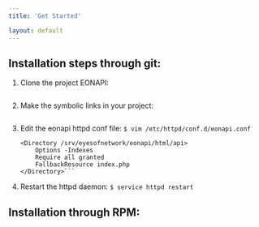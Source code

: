 ```yaml
---
title: 'Get Started'

layout: default
---
```


## Installation steps through git: 
1. Clone the project EONAPI:
```$ git clone https://github.com/eyesofnetworkcommunity/eonapi.git
```

2. Make the symbolic links in your project:
```$ ln -sf /srv/eyesofnetwork/eonapi-git/ /srv/eyesofnetwork/eonapi
```

3. Edit the eonapi httpd conf file:
```$ vim /etc/httpd/conf.d/eonapi.conf```

    ```Alias /eonapi "/srv/eyesofnetwork/eonapi/html/api"
    <Directory /srv/eyesofnetwork/eonapi/html/api>
        Options -Indexes
        Require all granted
        FallbackResource index.php
    </Directory>```

4. Restart the httpd daemon:
```$ service httpd restart```

## Installation through RPM:


